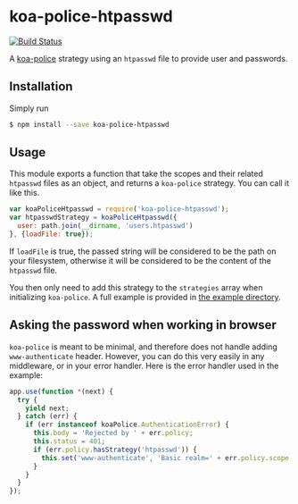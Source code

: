 # koa-police-htpasswd

[![Build Status](https://travis-ci.org/tuvistavie/koa-police-htpasswd.svg)](https://travis-ci.org/tuvistavie/koa-police-htpasswd)

A [koa-police](https://github.com/tuvistavie/koa-police) strategy using an `htpasswd` file to provide user and passwords.

## Installation

Simply run

```sh
$ npm install --save koa-police-htpasswd
```

## Usage

This module exports a function that take the scopes and their
related `htpasswd` files as an object, and returns a `koa-police` strategy.
You can call it like this.

```javascript
var koaPoliceHtpasswd = require('koa-police-htpasswd');
var htpasswdStrategy = koaPoliceHtpasswd({
  user: path.join(__dirname, 'users.htpasswd')
}, {loadFile: true});
```

If `loadFile` is true, the passed string will be considered to be
the path on your filesystem, otherwise it will be considered to be the
content of the `htpasswd` file.

You then only need to add this strategy to the `strategies` array when
initializing `koa-police`.
A full example is provided in [the example directory](./example).

## Asking the password when working in browser

`koa-police` is meant to be minimal, and therefore does not handle
adding `www-authenticate` header.
However, you can do this very easily in any middleware, or in your error
handler. Here is the error handler used in the example:

```javascript
app.use(function *(next) {
  try {
    yield next;
  } catch (err) {
    if (err instanceof koaPolice.AuthenticationError) {
      this.body = 'Rejected by ' + err.policy;
      this.status = 401;
      if (err.policy.hasStrategy('htpasswd')) {
        this.set('www-authenticate', 'Basic realm=' + err.policy.scope + '-realm');
      }
    }
  }
});
```
